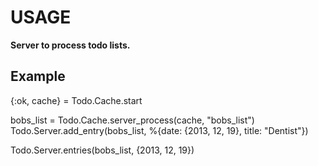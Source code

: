 USAGE
====

**Server to process todo lists.**

## Example

{:ok, cache} = Todo.Cache.start

bobs_list = Todo.Cache.server_process(cache, "bobs_list")
Todo.Server.add_entry(bobs_list, %{date: {2013, 12, 19}, title: "Dentist"})

Todo.Server.entries(bobs_list, {2013, 12, 19})
